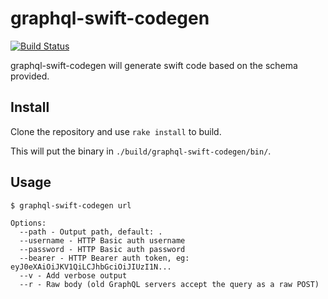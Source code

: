 # graphql-swift-codegen

[![Build Status](https://travis-ci.org/tberman/graphql-swift-codegen.svg?branch=master)](https://travis-ci.org/tberman/graphql-swift-codegen)

graphql-swift-codegen will generate swift code based on the schema provided.

## Install

Clone the repository and use `rake install` to build.

This will put the binary in `./build/graphql-swift-codegen/bin/`.

## Usage

```
$ graphql-swift-codegen url

Options:
  --path - Output path, default: .
  --username - HTTP Basic auth username
  --password - HTTP Basic auth password
  --bearer - HTTP Bearer auth token, eg: eyJ0eXAiOiJKV1QiLCJhbGciOiJIUzI1N...
  --v - Add verbose output
  --r - Raw body (old GraphQL servers accept the query as a raw POST)
```
